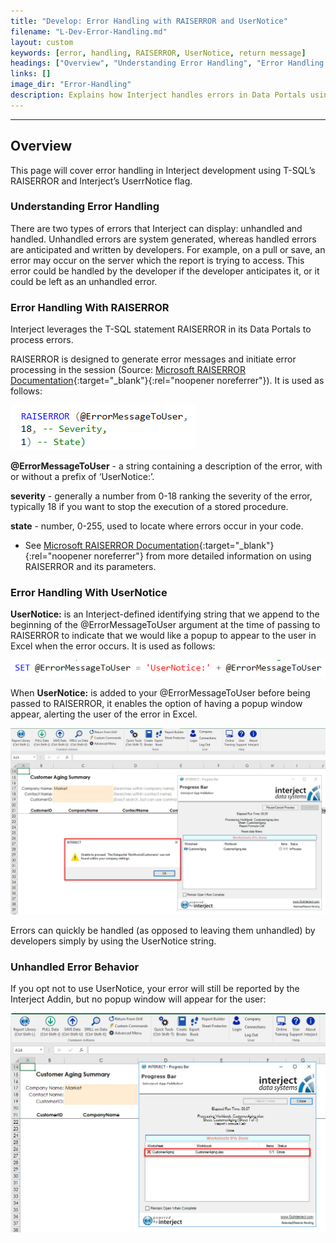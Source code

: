 ```yaml
---
title: "Develop: Error Handling with RAISERROR and UserNotice"
filename: "L-Dev-Error-Handling.md"
layout: custom
keywords: [error, handling, RAISERROR, UserNotice, return message]
headings: ["Overview", "Understanding Error Handling", "Error Handling With RAISERROR", "Error Handling With UserNotice", "Unhandled Error Behavior"]
links: []
image_dir: "Error-Handling"
description: Explains how Interject handles errors in Data Portals using T-SQL RAISERROR and UserNotice.
---
```

* * *

## Overview

This page will cover error handling in Interject development using T-SQL’s RAISERROR and Interject’s UserrNotice flag.

### Understanding Error Handling

There are two types of errors that Interject can display: unhandled and handled. Unhandled errors are system generated, whereas handled errors are anticipated and written by developers. For example, on a pull or save, an error may occur on the server which the report is trying to access. This error could be handled by the developer if the developer anticipates it, or it could be left as an unhandled error.

### Error Handling With RAISERROR

Interject leverages the T-SQL statement RAISERROR in its Data Portals to process errors.

RAISERROR is designed to generate error messages and initiate error processing in the session (Source: [Microsoft RAISERROR Documentation][microsoft doc]{:target="_blank"}{:rel="noopener noreferrer"}). It is used as follows:

![](/images/Error-Handling/01.png)
<br>

**@ErrorMessageToUser** - a string containing a description of the error, with or without a prefix of ‘UserNotice:’.

**severity** - generally a number from 0-18 ranking the severity of the error, typically 18 if you want to stop the execution of a stored procedure.

**state** - number, 0-255, used to locate where errors occur in your code.

* See [Microsoft RAISERROR Documentation][microsoft doc]{:target="_blank"}{:rel="noopener noreferrer"} from more detailed information on using RAISERROR and its parameters.

### Error Handling With UserNotice

**UserNotice:** is an Interject-defined identifying string that we append to the beginning of the @ErrorMessageToUser argument at the time of passing to RAISERROR to indicate that we would like a popup to appear to the user in Excel when the error occurs. It is used as follows:

![](/images/Error-Handling/02.png)
<br>

When **UserNotice:** is added to your @ErrorMessageToUser before being passed to RAISERROR, it enables the option of having a popup window appear, alerting the user of the error in Excel.

![](/images/Error-Handling/03.png)
<br>

Errors can quickly be handled (as opposed to leaving them unhandled) by developers simply by using the UserNotice string.

### Unhandled Error Behavior

If you opt not to use UserNotice, your error will still be reported by the Interject Addin, but no popup window will appear for the user:

![](/images/Error-Handling/04.png)
<br>

[microsoft doc]: https://docs.microsoft.com/en-us/sql/t-sql/language-elements/raiserror-transact-sql?view=sql-server-2017
